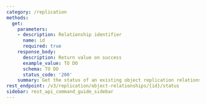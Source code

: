 ```yaml
---
category: /replication
methods:
  get:
    parameters:
    - description: Relationship identifier
      name: id
      required: true
    response_body:
      description: Return value on success
      example_value: TO DO
      schema: TO DO
      status_code: '200'
    summary: Get the status of an existing object replication relationship.
rest_endpoint: /v3/replication/object-relationships/{id}/status
sidebar: rest_api_command_guide_sidebar
---
```

